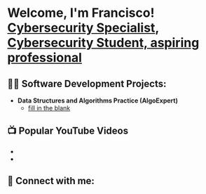<h1>Welcome, I'm Francisco! <br/><a href="https://github.com/francisco-franco-jr">Cybersecurity Specialist</a>, <a href="https://www.linkedin.com/in/francisco-franco-696324280/">Cybersecurity Student, aspiring professional</a></h1>

<h2>👨‍💻 Software Development Projects:</h2>

- <b>Data Structures and Algorithms Practice (AlgoExpert)</b>
  - [fill in the blank](https://www.google.com)


<h2>📺 Popular YouTube Videos</h2>

- 
- 

<h2> 🤳 Connect with me:</h2>

[linkedin]: https://www.linkedin.com/in/francisco-franco-696324280/

<!--

Here are some ideas to get you started:

- 🔭 I’m currently working on ...
- 🌱 I’m currently learning ...
- 👯 I’m looking to collaborate on ...
- 🤔 I’m looking for help with ...
- 💬 Ask me about ...
- 📫 How to reach me: ...
- 😄 Pronouns: ...
- ⚡ Fun fact: ...
-->
